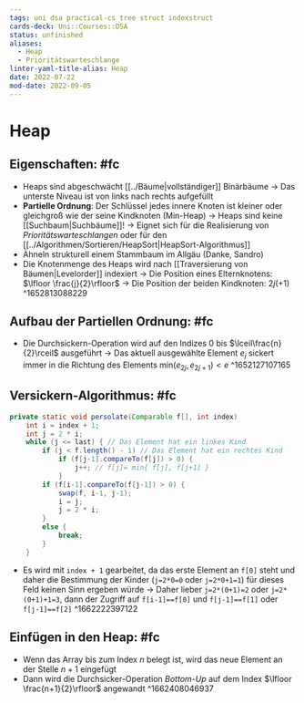 ```yaml
---
tags: uni dsa practical-cs tree struct indexstruct
cards-deck: Uni::Courses::DSA
status: unfinished
aliases:
  - Heap
  - Prioritätswarteschlange
linter-yaml-title-alias: Heap
date: 2022-07-22
mod-date: 2022-09-05
---
```


# Heap

## Eigenschaften: #fc
- Heaps sind abgeschwächt [[../Bäume|vollständiger]] Binärbäume
	-> Das unterste Niveau ist von links nach rechts aufgefüllt
- **Partielle Ordnung**: Der Schlüssel jedes innere Knoten ist kleiner oder gleichgroß wie der seine Kindknoten (Min-Heap)
	-> Heaps sind keine [[Suchbaum|Suchbäume]]!
	-> Eignet sich für die Realisierung von *Prioritätswarteschlangen* oder für den [[../Algorithmen/Sortieren/HeapSort|HeapSort-Algorithmus]]
- Ähneln strukturell einem Stammbaum im Allgäu (Danke, Sandro)
- Die Knotenmenge des Heaps wird nach [[Traversierung von Bäumen|Levelorder]] indexiert
	-> Die Position eines Elternknotens: $\lfloor \frac{j}{2}\rfloor$
	-> Die Position der beiden Kindknoten: $2j(+1)$
^1652813088229

## Aufbau der Partiellen Ordnung: #fc
- Die Durchsickern-Operation wird auf den Indizes $0$ bis $\lceil\frac{n}{2}\rceil$ ausgeführt
	-> Das aktuell ausgewählte Element $e_j$ sickert immer in die Richtung des Elements $\text{min}(e_{2j}, e_{2j+1}) < e$
^1652127107165

## Versickern-Algorithmus: #fc
```java
private static void persolate(Comparable f[], int index)
	int i = index + 1;
	int j = 2 * i;
	while (j <= last) { // Das Element hat ein linkes Kind
		if (j < f.length() - 1) // Das Element hat ein rechtes Kind
			if (f[j-1].compareTo(f[j]) > 0) {
				j++; // f[j]= min{ f[j], f[j+1] }
			}
		if (f[i-1].compareTo(f[j-1]) > 0) {
			swap(f, i-1, j-1);
			i = j;
			j = 2 * i;
		}
		else {
			break;
		}
	}
```
- Es wird mit `index + 1` gearbeitet, da das erste Element an `f[0]` steht und daher die Bestimmung der Kinder (`j=2*0=0` oder `j=2*0+1=1`) für dieses Feld keinen Sinn ergeben würde
	-> Daher lieber `j=2*(0+1)=2` oder `j=2*(0+1)+1=3`, dann der Zugriff auf `f[i-1]==f[0]` und `f[j-1]==f[1]` oder `f[j-1]==f[2]`
^1662222397122

## Einfügen in den Heap: #fc
- Wenn das Array bis zum Index $n$ belegt ist, wird das neue Element an der Stelle $n+1$ eingefügt
- Dann wird die Durchsicker-Operation *Bottom-Up* auf dem Index $\lfloor \frac{n+1}{2}\rfloor$ angewandt
^1662408046937

